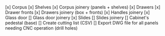 [x] Corpus
[x] Shelves
[x] Corpus joinery (panels + shelves)
[x] Drawers
[x] Drawer fronts
[x] Drawers joinery (box + fronts)
[x] Handles joinery
[x] Glass door
[] Glass door joinery
[x] Slides
[] Slides joinery
[] Cabinet's pedestal (base)
[] Create cutting list (CSV)
[] Export DWG file for all panels needing CNC operation (drill holes)
